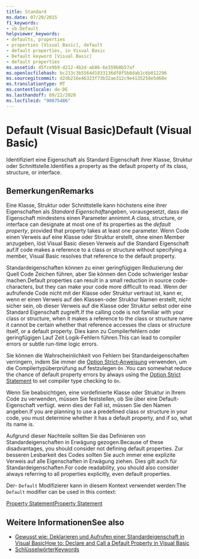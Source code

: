 ```yaml
---
title: Standard
ms.date: 07/20/2015
f1_keywords:
- vb.Default
helpviewer_keywords:
- defaults, properties
- properties [Visual Basic], default
- default properties, in Visual Basic
- Default keyword [Visual Basic]
- default properties
ms.assetid: 45fce9b9-d212-4b2d-ab86-6e359b8b57af
ms.openlocfilehash: bc213c3b5564d1833136df8f5b8dab1c6b012296
ms.sourcegitcommit: d2db216e46323f73b32ae312c9e4135258e5d68e
ms.translationtype: MT
ms.contentlocale: de-DE
ms.lasthandoff: 09/22/2020
ms.locfileid: "90875486"
---
```

# <a name="default-visual-basic"></a><span data-ttu-id="9172c-102">Default (Visual Basic)</span><span class="sxs-lookup"><span data-stu-id="9172c-102">Default (Visual Basic)</span></span>

<span data-ttu-id="9172c-103">Identifiziert eine Eigenschaft als Standard Eigenschaft ihrer Klasse, Struktur oder Schnittstelle.</span><span class="sxs-lookup"><span data-stu-id="9172c-103">Identifies a property as the default property of its class, structure, or interface.</span></span>  
  
## <a name="remarks"></a><span data-ttu-id="9172c-104">Bemerkungen</span><span class="sxs-lookup"><span data-stu-id="9172c-104">Remarks</span></span>  

 <span data-ttu-id="9172c-105">Eine Klasse, Struktur oder Schnittstelle kann höchstens eine ihrer Eigenschaften als *Standard Eigenschaft*angeben, vorausgesetzt, dass die Eigenschaft mindestens einen Parameter annimmt.</span><span class="sxs-lookup"><span data-stu-id="9172c-105">A class, structure, or interface can designate at most one of its properties as the *default property*, provided that property takes at least one parameter.</span></span> <span data-ttu-id="9172c-106">Wenn Code einen Verweis auf eine Klasse oder Struktur erstellt, ohne einen Member anzugeben, löst Visual Basic diesen Verweis auf die Standard Eigenschaft auf.</span><span class="sxs-lookup"><span data-stu-id="9172c-106">If code makes a reference to a class or structure without specifying a member, Visual Basic resolves that reference to the default property.</span></span>  
  
 <span data-ttu-id="9172c-107">Standardeigenschaften können zu einer geringfügigen Reduzierung der Quell Code Zeichen führen, aber Sie können den Code schwieriger lesbar machen.</span><span class="sxs-lookup"><span data-stu-id="9172c-107">Default properties can result in a small reduction in source code-characters, but they can make your code more difficult to read.</span></span> <span data-ttu-id="9172c-108">Wenn der aufrufende Code nicht mit der Klasse oder Struktur vertraut ist, kann er, wenn er einen Verweis auf den Klassen-oder Struktur Namen erstellt, nicht sicher sein, ob dieser Verweis auf die Klasse oder Struktur selbst oder eine Standard Eigenschaft zugreift.</span><span class="sxs-lookup"><span data-stu-id="9172c-108">If the calling code is not familiar with your class or structure, when it makes a reference to the class or structure name it cannot be certain whether that reference accesses the class or structure itself, or a default property.</span></span> <span data-ttu-id="9172c-109">Dies kann zu Compilerfehlern oder geringfügigen Lauf Zeit Logik-Fehlern führen.</span><span class="sxs-lookup"><span data-stu-id="9172c-109">This can lead to compiler errors or subtle run-time logic errors.</span></span>  
  
 <span data-ttu-id="9172c-110">Sie können die Wahrscheinlichkeit von Fehlern bei Standardeigenschaften verringern, indem Sie immer die [Option Strict-Anweisung](../statements/option-strict-statement.md) verwenden, um die Compilertypüberprüfung auf festzulegen `On` .</span><span class="sxs-lookup"><span data-stu-id="9172c-110">You can somewhat reduce the chance of default property errors by always using the [Option Strict Statement](../statements/option-strict-statement.md) to set compiler type checking to `On`.</span></span>  
  
 <span data-ttu-id="9172c-111">Wenn Sie beabsichtigen, eine vordefinierte Klasse oder Struktur in Ihrem Code zu verwenden, müssen Sie feststellen, ob Sie über eine Default-Eigenschaft verfügt. wenn dies der Fall ist, müssen Sie den Namen angeben.</span><span class="sxs-lookup"><span data-stu-id="9172c-111">If you are planning to use a predefined class or structure in your code, you must determine whether it has a default property, and if so, what its name is.</span></span>  
  
 <span data-ttu-id="9172c-112">Aufgrund dieser Nachteile sollten Sie das Definieren von Standardeigenschaften in Erwägung gezogen.</span><span class="sxs-lookup"><span data-stu-id="9172c-112">Because of these disadvantages, you should consider not defining default properties.</span></span> <span data-ttu-id="9172c-113">Zur besseren Lesbarkeit des Codes sollten Sie auch immer eine explizite Verweis auf alle Eigenschaften in Erwägung ziehen. Dies gilt auch für Standardeigenschaften.</span><span class="sxs-lookup"><span data-stu-id="9172c-113">For code readability, you should also consider always referring to all properties explicitly, even default properties.</span></span>  
  
 <span data-ttu-id="9172c-114">Der- `Default` Modifizierer kann in diesem Kontext verwendet werden:</span><span class="sxs-lookup"><span data-stu-id="9172c-114">The `Default` modifier can be used in this context:</span></span>  
  
 [<span data-ttu-id="9172c-115">Property Statement</span><span class="sxs-lookup"><span data-stu-id="9172c-115">Property Statement</span></span>](../statements/property-statement.md)  
  
## <a name="see-also"></a><span data-ttu-id="9172c-116">Weitere Informationen</span><span class="sxs-lookup"><span data-stu-id="9172c-116">See also</span></span>

- [<span data-ttu-id="9172c-117">Gewusst wie: Deklarieren und Aufrufen einer Standardeigenschaft in Visual Basic</span><span class="sxs-lookup"><span data-stu-id="9172c-117">How to: Declare and Call a Default Property in Visual Basic</span></span>](../../programming-guide/language-features/procedures/how-to-declare-and-call-a-default-property.md)
- [<span data-ttu-id="9172c-118">Schlüsselwörter</span><span class="sxs-lookup"><span data-stu-id="9172c-118">Keywords</span></span>](../keywords/index.md)
